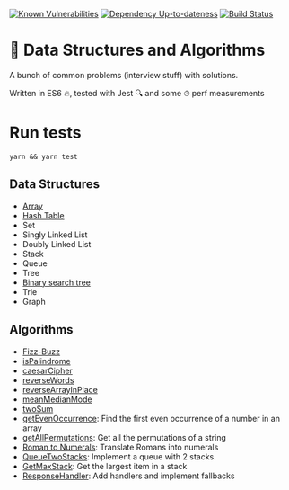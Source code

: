 [![Known Vulnerabilities][snyk-image]][snyk-url]
[![Dependency Up-to-dateness][david-image]][david-url]
[![Build Status](https://travis-ci.org/albinotonnina/javascript-problems.svg?branch=master)](https://travis-ci.org/albinotonnina/javascript-problems)

# 🤯 Data Structures and Algorithms

A bunch of common problems (interview stuff) with solutions. 

Written in ES6 🔥, tested with Jest 🔍 and some ⏱ perf measurements

# Run tests

`yarn && yarn test`

## Data Structures

* [Array](src/dataStructures/Array)
* [Hash Table](src/dataStructures/HashTable)
* Set
* Singly Linked List
* Doubly Linked List
* Stack
* Queue
* Tree
* [Binary search tree](src/dataStructures/BinarySearchTree)
* Trie
* Graph


## Algorithms
* [Fizz-Buzz](src/algorithms/FizzBuzz)
* [isPalindrome](src/algorithms/isPalindrome)
* [caesarCipher](src/algorithms/caesarCipher)
* [reverseWords](src/algorithms/reverseWords)
* [reverseArrayInPlace](src/algorithms/reverseArrayInPlace)
* [meanMedianMode](src/algorithms/meanMedianMode)
* [twoSum](src/algorithms/twoSum)
* [getEvenOccurrence](src/algorithms/getEvenOccurrence): Find the first even occurrence of a number in an array
* [getAllPermutations](src/algorithms/getPermutations): Get all the permutations of a string
* [Roman to Numerals](src/algorithms/romanToNumerals): Translate Romans into numerals
* [QueueTwoStacks](src/algorithms/queueStacks): Implement a queue with 2 stacks.
* [GetMaxStack](src/algorithms/getMaxStack): Get the largest item in a stack
* [ResponseHandler](src/algorithms/responseHandler): Add handlers and implement fallbacks

[snyk-image]: https://snyk.io/test/github/albinotonnina/javascript-problems/badge.svg
[snyk-url]: https://snyk.io/test/github/albinotonnina/javascript-problems
[david-image]: https://david-dm.org/albinotonnina/javascript-problems.svg
[david-url]: https://david-dm.org/albinotonnina/javascript-problems